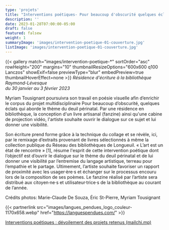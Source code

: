 ```yaml
---
type: 'projets'
title: "Interventions poétiques- Pour beaucoup d'obscurité quelques éclats"
description: ''
date: 2023-01-28T07:00:00-05:00
draft: false
featured: falsew
weight: 1
summaryImage: 'images/intervention-poetique-01-couverture.jpg'
listImage: 'images/intervention-poetique-01-couverture.jpg'
---
```

{{< gallery match="images/intervention-poetique-*" sortOrder="asc" rowHeight="200" margins="10" thumbnailResizeOptions="600x600 q100 Lanczos" showExif=false previewType="blur" embedPreview=true thumbnailHoverEffect=none >}}
_Résidence d'écriture à la bibliothèque Raymond-Lévesque  
du 30 janvier au 3 février 2023_

Myriam Tousignant poursuivra son travail en poésie visuelle afin d’enrichir le corpus du projet multidisciplinaire Pour beaucoup d’obscurité, quelques éclats qui aborde le thème du deuil périnatal. Par une résidence en bibliothèque, la conception d'un livre artisanal (fanzine) ainsi qu'une cabine de projection vidéo, l'artiste souhaite ouvrir le dialogue sur ce sujet et lui donner une visibilité.  

Son écriture prend forme grâce à la technique du collage et se révèle, ici, par le remixage d’extraits provenant de livres sélectionnés à même la collection publique du Réseau des bibliothèques de Longueuil. « L’art est un état de rencontre » [1], résume l'esprit de cette intervention poétique dont l’objectif est d’ouvrir le dialogue sur le thème du deuil périnatal et de lui donner une visibilité par l’entremise du langage artistique, terreau pour l’empathie et le partage. Ultimement, l’artiste souhaite favoriser un rapport de proximité avec les usager·ère·s et échanger sur le processus encouru lors de la composition de ses poèmes. Le fanzine réalisé par l’artiste sera distribué aux citoyen·ne·s et utilisateur·trice·s de la bibliothèque au courant de l’année.

Crédits photos:
Marie-Claude De Souza, Éric St-Pierre, Myriam Tousignant 

{{< partnerlink src="images/langues_pendues_logo_couleur-1170x658.webp" href="https://languespendues.com/" >}}

[Interventions poétiques : dévoilement des projets retenus (mailchi.mp)](https://mailchi.mp/de81c161f2da/interventions?fbclid=IwAR0t6fB0P__kn-sHfgCHplTOVOnx1YAAa4OVKsRVvkSBJDhimwvazKNhcl4)